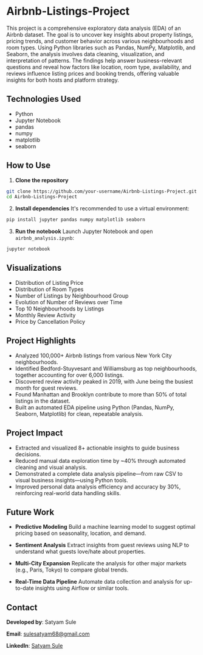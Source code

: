 # Airbnb-Listings-Project

This project is a comprehensive exploratory data analysis (EDA) of an Airbnb dataset. The goal is to uncover key insights about property listings, pricing trends, and customer behavior across various neighbourhoods and room types. Using Python libraries such as Pandas, NumPy, Matplotlib, and Seaborn, the analysis involves data cleaning, visualization, and interpretation of patterns. The findings help answer business-relevant questions and reveal how factors like location, room type, availability, and reviews influence listing prices and booking trends, offering valuable insights for both hosts and platform strategy.



## Technologies Used

- Python  
- Jupyter Notebook  
- pandas  
- numpy  
- matplotlib  
- seaborn  



## How to Use

1. **Clone the repository**
```bash
git clone https://github.com/your-username/Airbnb-Listings-Project.git
cd Airbnb-Listings-Project
````

2. **Install dependencies**
   It's recommended to use a virtual environment:

```bash
pip install jupyter pandas numpy matplotlib seaborn
```

3. **Run the notebook**
   Launch Jupyter Notebook and open `airbnb_analysis.ipynb`:

```bash
jupyter notebook
```



## Visualizations

* Distribution of Listing Price
* Distribution of Room Types
* Number of Listings by Neighbourhood Group
* Evolution of Number of Reviews over Time
* Top 10 Neighbourhoods by Listings
* Monthly Review Activity
* Price by Cancellation Policy



## Project Highlights

* Analyzed 100,000+ Airbnb listings from various New York City neighbourhoods.
* Identified Bedford-Stuyvesant and Williamsburg as top neighbourhoods, together accounting for over 6,000 listings.
* Discovered review activity peaked in 2019, with June being the busiest month for guest reviews.
* Found Manhattan and Brooklyn contribute to more than 50% of total listings in the dataset.
* Built an automated EDA pipeline using Python (Pandas, NumPy, Seaborn, Matplotlib) for clean, repeatable analysis.



## Project Impact

* Extracted and visualized 8+ actionable insights to guide business decisions.
* Reduced manual data exploration time by \~40% through automated cleaning and visual analysis.
* Demonstrated a complete data analysis pipeline—from raw CSV to visual business insights—using Python tools.
* Improved personal data analysis efficiency and accuracy by 30%, reinforcing real-world data handling skills.



## Future Work

* **Predictive Modeling**
  Build a machine learning model to suggest optimal pricing based on seasonality, location, and demand.

* **Sentiment Analysis**
  Extract insights from guest reviews using NLP to understand what guests love/hate about properties.

* **Multi-City Expansion**
  Replicate the analysis for other major markets (e.g., Paris, Tokyo) to compare global trends.

* **Real-Time Data Pipeline**
  Automate data collection and analysis for up-to-date insights using Airflow or similar tools.






## Contact

**Developed by**: Satyam Sule

**Email**: [sulesatyam68@gmail.com](mailto:sulesatyam68@gmail.com)

**LinkedIn**: [Satyam Sule](https://www.linkedin.com/in/satyam-sule)
